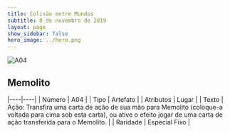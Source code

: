 ```yaml
---
title: Colisão entre Mundos
subtitle: 8 de novembro de 2019
layout: page
show_sidebar: false
hero_image: ../hero.png
---
```


![A04](https://cdn.keyforgegame.com/media/card_front/pt/453_A04_R6G4JX6X4XXP_pt.png)

## Memolito

|----|----|
| Número | A04 |
| Tipo | Artefato |
| Atributos | Lugar |
| Texto | Ação: Transfira uma carta de ação de sua mão para Memolito (coloque-a voltada para cima sob esta carta), ou ative o efeito jogar de uma carta de ação transferida para o Memolito. |
| Raridade | Especial Fixo |
